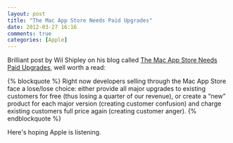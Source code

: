 ```yaml
---
layout: post
title: "The Mac App Store Needs Paid Upgrades"
date: 2012-03-27 16:16
comments: true
categories: [Apple]
---
```


Brilliant post by Wil Shipley on his blog called [The Mac App Store Needs Paid Upgrades](http://blog.wilshipley.com/2012/03/mac-app-store-needs-paid-upgrades.html), well worth a read:

{% blockquote %}
Right now developers selling through the Mac App Store face a lose/lose choice: either provide all major upgrades to existing customers for free (thus losing a quarter of our revenue), or create a “new” product for each major version (creating customer confusion) and charge existing customers full price again (creating customer anger).
{% endblockquote %}

Here's hoping Apple is listening.
